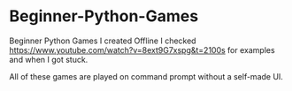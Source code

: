 # Beginner-Python-Games
Beginner Python Games
I created Offline 
I checked https://www.youtube.com/watch?v=8ext9G7xspg&t=2100s for examples and when I got stuck.

All of these games are played on command prompt without a self-made UI.
